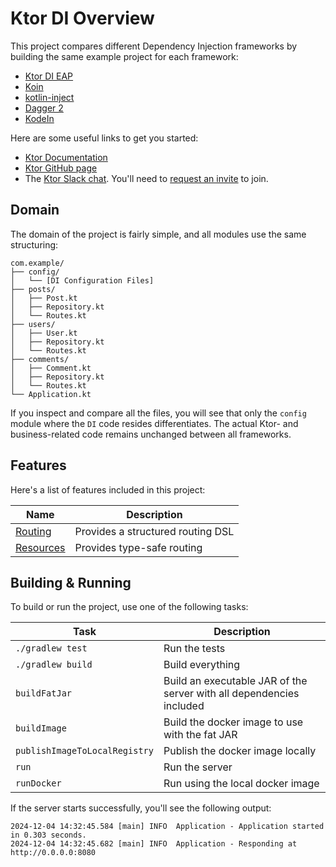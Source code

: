 # Ktor DI Overview

This project compares different Dependency Injection frameworks by building the same example project for each framework:

- [Ktor DI EAP](https://blog.jetbrains.com/kotlin/2024/03/ktor-2024-roadmap-di-update/)
- [Koin](https://github.com/InsertKoinIO/koin)
- [kotlin-inject](https://github.com/evant/kotlin-inject)
- [Dagger 2](https://github.com/google/dagger)
- [KodeIn](https://github.com/kosi-libs/Kodein)

Here are some useful links to get you started:

- [Ktor Documentation](https://ktor.io/docs/home.html)
- [Ktor GitHub page](https://github.com/ktorio/ktor)
- The [Ktor Slack chat](https://app.slack.com/client/T09229ZC6/C0A974TJ9). You'll need to [request an invite](https://surveys.jetbrains.com/s3/kotlin-slack-sign-up) to join.

## Domain

The domain of the project is fairly simple, and all modules use the same structuring:

```console
com.example/
├── config/
│   └── [DI Configuration Files]
├── posts/
│   ├── Post.kt
│   ├── Repository.kt
│   └── Routes.kt
├── users/
│   ├── User.kt
│   ├── Repository.kt
│   └── Routes.kt
├── comments/
│   ├── Comment.kt
│   ├── Repository.kt
│   └── Routes.kt
└── Application.kt
```

If you inspect and compare all the files,
you will see that only the `config` module where the `DI` code resides differentiates.
The actual Ktor- and business-related code remains unchanged between all frameworks.

## Features

Here's a list of features included in this project:

| Name                                           | Description                       |
|------------------------------------------------|-----------------------------------|
| [Routing](https://start.ktor.io/p/routing)     | Provides a structured routing DSL |
| [Resources](https://start.ktor.io/p/resources) | Provides type-safe routing        |

## Building & Running

To build or run the project, use one of the following tasks:

| Task                          | Description                                                          |
|-------------------------------|----------------------------------------------------------------------|
| `./gradlew test`              | Run the tests                                                        |
| `./gradlew build`             | Build everything                                                     |
| `buildFatJar`                 | Build an executable JAR of the server with all dependencies included |
| `buildImage`                  | Build the docker image to use with the fat JAR                       |
| `publishImageToLocalRegistry` | Publish the docker image locally                                     |
| `run`                         | Run the server                                                       |
| `runDocker`                   | Run using the local docker image                                     |

If the server starts successfully, you'll see the following output:

```
2024-12-04 14:32:45.584 [main] INFO  Application - Application started in 0.303 seconds.
2024-12-04 14:32:45.682 [main] INFO  Application - Responding at http://0.0.0.0:8080
```
